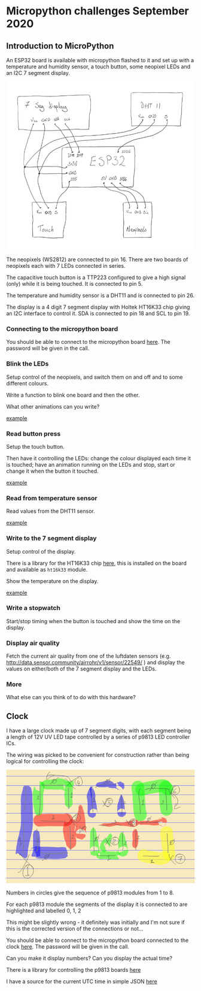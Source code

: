 # Micropython challenges September 2020

## Introduction to MicroPython

An ESP32 board is available with micropython flashed to it and set up with a temperature and humidity sensor, a touch button, some neopixel LEDs and an I2C 7 segment display. 

![connections](hw.png)

The neopixels (WS2812) are connected to pin 16. There are two boards of neopixels each with 7 LEDs connected in series.

The capacitive touch button is a TTP223 configured to give a high signal (only) while it is being touched. It is connected to pin 5. 

The temperature and humidity sensor is a DHT11 and is connected to pin 26. 

The display is a 4 digit 7 segment display with Holtek HT16K33 chip giving an I2C interface to control it. SDA is connected to pin 18 and SCL to pin 19.

### Connecting to the micropython board

You should be able to connect to the micropython board  [here](http://micropython.org/webrepl/#bodaegl.ormiret.com:8277/). The password will be given in the call.

### Blink the LEDs

Setup control of the neopixels, and switch them on and off and to some different colours. 

Write a function to blink one board and then the other. 

What other animations can you write?

[example](hints/blink.py)

### Read button press

Setup the touch button. 

Then have it controlling the LEDs: change the colour displayed each time it is touched; have an animation running on the LEDs and stop, start or change it when the button it touched.

[example](hints/button.py)

### Read from temperature sensor

Read values from the DHT11 sensor. 

[example](hints/temp.py)

### Write to the 7 segment display

Setup control of the display. 

There is a library for the HT16K33 chip [here](https://github.com/hybotics/micropython-adafruit-ht16k33), this is installed on the board and available as `ht16k33` module.

Show the temperature on the display. 

[example](hints/disp.py)

### Write a stopwatch

Start/stop timing when the button is touched and show the time on the display. 

### Display air quality

Fetch the current air quality from one of the luftdaten sensors (e.g. http://data.sensor.community/airrohr/v1/sensor/22549/ ) and display the values on either/both of the 7 segment display and the LEDs.

### More

What else can you think of to do with this hardware?

## Clock

I have a large clock made up of 7 segment digits, with each segment being a length of 12V UV LED tape controlled by a series of p9813 LED controller ICs. 

The wiring was picked to be convenient for construction rather than being logical for controlling the clock: 

![wiring](clock.png) 

Numbers in circles give the sequence of p9813 modules from 1 to 8. 

For each p9813 module the segments of the display it is connected to are highlighted and labelled 0, 1, 2

This might be slightly wrong - it definitely was initially and I'm not sure if this is the corrected version of the connections or not...

You should be able to connect to the micropython board connected to the clock [here](http://micropython.org/webrepl/#bodaegl.ormiret.com:8279/). The password will be given in the call.

Can you make it display numbers? Can you display the actual time?

There is a library for controlling the p9813 boards [here](https://github.com/mcauser/micropython-p9813)

I have a source for the current UTC time in simple JSON [here](http://idea.bodaegl.com/time.json)
